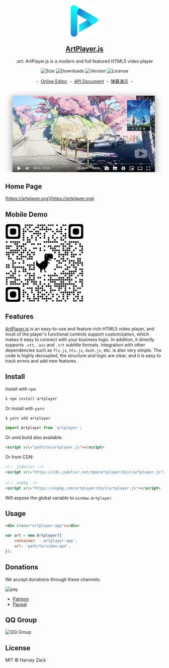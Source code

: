 <h2 align="center">
    <p><img src="./images/logo.png" width="100" alt="logo"></p>
    <a href="https://artplayer.org">ArtPlayer.js</a>
</h2>

<p align="center">
    :art: ArtPlayer.js is a modern and full featured HTML5 video player
</p>

<p align="center">
  <img src="https://img.shields.io/bundlephobia/minzip/artplayer" alt="Size">
  <img src="https://img.shields.io/npm/dm/artplayer.svg?sanitize=true" alt="Downloads">
  <img src="https://img.shields.io/npm/v/artplayer.svg?sanitize=true" alt="Version">
  <img src="https://img.shields.io/npm/l/artplayer.svg?sanitize=true" alt="License">
</p>

<p align="center">
  <span>・</span>
  <a href="https://artplayer.org">Online Editor</a>
  <span>・</span>
  <a href="https://artplayer.org/document">API Document</a>
  <span>・</span>
  <a href="https://artplayer.org/?libs=.%2Funcompiled%2Fartplayer-plugin-danmuku.js&example=danmuku">弹幕演示</a>
  <span>・</span>
</p>

<p align="center">
    <a href="https://artplayer.org">
        <img src="./images/screenshot.png" alt="screenshot">
    </a>
</p>

## Home Page
[https://artplayer.org](https://artplayer.org)

## Mobile Demo
<img src="./images/qrcode.png" width="250">

## Features

[ArtPlayer.js](https://artplayer.org) is an easy-to-use and feature-rich HTML5 video player, and most of the player's functional controls support customization, which makes it easy to connect with your business logic. In addition, it directly supports `.vtt`, `.ass` and `.srt` subtitle formats. Integration with other dependencies such as `flv.js`, `hls.js`, `dash.js`, etc. is also very simple. The code is highly decoupled, the structure and logic are clear, and it is easy to track errors and add new features.

## Install

Install with `npm`:

```bash
$ npm install artplayer
```

Or install with `yarn`:

```bash
$ yarn add artplayer
```

```js
import Artplayer from 'artplayer';
```

Or umd build also available:

```html
<script src="path/to/artplayer.js"></script>
```

Or from CDN:

```html
<!-- jsdelivr -->
<script src="https://cdn.jsdelivr.net/npm/artplayer/dist/artplayer.js"></script>

<!-- unpkg -->
<script src="https://unpkg.com/artplayer/dist/artplayer.js"></script>
```

Will expose the global variable to `window.Artplayer`.

## Usage

```html
<div class="artplayer-app"></div>
```

```js
var art = new Artplayer({
    container: '.artplayer-app',
    url: 'path/to/video.mp4',
});
```

## Donations

We accept donations through these channels:

![pay](./images/pay.png)

-   [Patreon](https://www.patreon.com/artplayer)
-   [Paypal](https://www.paypal.me/harveyzack)

## QQ Group

![QQ Group](./images/qqgroup.png)

## License

MIT © Harvey Zack
